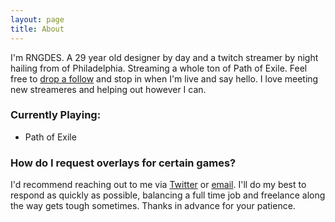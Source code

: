 ```yaml
---
layout: page
title: About
---
```


I'm RNGDES. A 29 year old designer by day and a twitch streamer by night hailing from of Philadelphia. Streaming a whole ton of Path of Exile. Feel free to [drop a follow](http://www.twitch.tv/rngdes) and stop in when I'm live and say hello. I love meeting new streameres and helping out however I can.

### Currently Playing:

* Path of Exile

### How do I request overlays for certain games?

I'd recommend reaching out to me via [Twitter](http://www.twitter.com/rngdes) or [email](mailto:rngdes.stream@gmail.com). I'll do my best to respond as quickly as possible, balancing a full time job and freelance along the way gets tough sometimes. Thanks in advance for your patience. 
